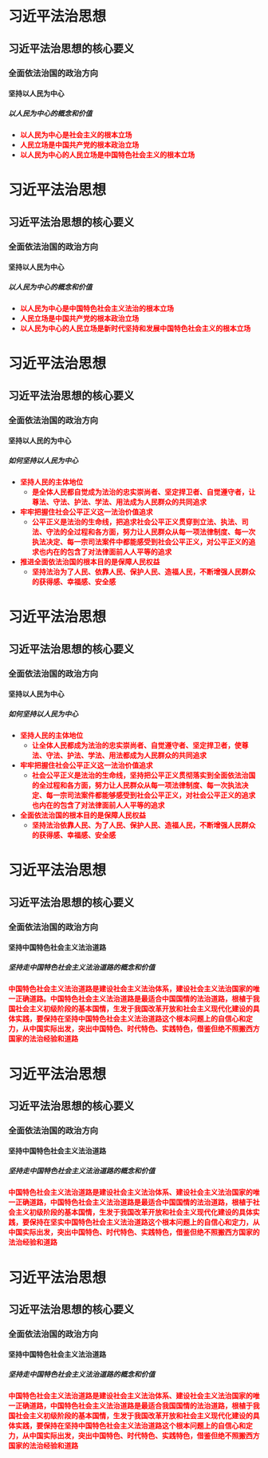 # 习近平法治思想

## 习近平法治思想的核心要义

### 全面依法治国的政治方向

#### 坚持以人民为中心

##### 以人民为中心的概念和价值

- <strong style="color: red;">以人民为中心是社会主义的根本立场</strong>
- <strong style="color: red;">人民立场是中国共产党的根本政治立场</strong>
- <strong style="color: red;">以人民为中心的人民立场是中国特色社会主义的根本立场</strong>

# 习近平法治思想

## 习近平法治思想的核心要义

### 全面依法治国的政治方向

#### 坚持以人民为中心

##### 以人民为中心的概念和价值

- <strong style="color: red;">以人民为中心是中国特色社会主义法治的根本立场</strong>
- <strong style="color: red;">人民立场是中国共产党的根本政治立场</strong>
- <strong style="color: red;">以人民为中心的人民立场是新时代坚持和发展中国特色社会主义的根本立场</strong>

# 习近平法治思想

## 习近平法治思想的核心要义

### 全面依法治国的政治方向

#### 坚持以人民的为中心

##### 如何坚持以人民为中心

- <strong style="color: red;">坚持人民的主体地位</strong>
  - <strong style="color: red;">是全体人民都自觉成为法治的忠实崇尚者、坚定捍卫者、自觉遵守者，让尊法、守法、护法、学法、用法成为人民群众的共同追求</strong>
- <strong style="color: red;">牢牢把握住社会公平正义这一法治价值追求</strong>
  - <strong style="color: red;">公平正义是法治的生命线，把追求社会公平正义贯穿到立法、执法、司法、守法的全过程和各方面，努力让人民群众从每一项法律制度、每一次执法决定、每一宗司法案件中都能感受到社会公平正义，对公平正义的追求也内在的包含了对法律面前人人平等的追求</strong>
- <strong style="color: red;">推进全面依法治国的根本目的是保障人民权益</strong>
  - <strong style="color: red;">坚持法治为了人民、依靠人民、保护人民、造福人民，不断增强人民群众的获得感、幸福感、安全感</strong>

# 习近平法治思想

## 习近平法治思想的核心要义

### 全面依法治国的政治方向

#### 坚持以人民为中心

##### 如何坚持以人民为中心

- <strong style="color: red;">坚持人民的主体地位</strong>
  - <strong style="color: red;">让全体人民都成为法治的忠实崇尚者、自觉遵守者、坚定捍卫者，使尊法、守法、护法、学法、用法都成为人民群众的共同追求</strong>
- <strong style="color: red;">牢牢把握住社会公平正义这一法治价值追求</strong>
  - <strong style="color: red;">社会公平正义是法治的生命线，坚持把公平正义贯彻落实到全面依法治国的全过程和各方面，努力让人民群众从每一项法律制度、每一次执法决定、每一宗司法案件都能够感受到社会公平正义，对社会公平正义的追求也内在的包含了对法律面前人人平等的追求</strong>
- <strong style="color: red;">全面依法治国的根本目的是保障人民权益</strong>
  - <strong style="color: red;">坚持法治依靠人民、为了人民、保护人民、造福人民，不断增强人民群众的获得感、幸福感、安全感</strong>

# 习近平法治思想

## 习近平法治思想的核心要义

### 全面依法治国的政治方向

#### 坚持中国特色社会主义法治道路

##### 坚持走中国特色社会主义法治道路的概念和价值

<strong style="color: red;">中国特色社会主义法治道路是建设社会主义法治体系，建设社会主义法治国家的唯一正确道路。中国特色社会主义法治道路是最适合中国国情的法治道路，根植于我国社会主义初级阶段的基本国情，生发于我国改革开放和社会主义现代化建设的具体实践，要保持在坚持中国特色社会主义法治道路这个根本问题上的自信心和定力，从中国实际出发，突出中国特色、时代特色、实践特色，借鉴但绝不照搬西方国家的法治经验和道路</strong>

# 习近平法治思想

## 习近平法治思想的核心要义

### 全面依法治国的政治方向

#### 坚持中国特色社会主义法治道路

##### 坚持走中国特色社会主义法治道路的概念和价值

<strong style="color: red;">中国特色社会主义法治道路是建设社会主义法治体系、建设社会主义法治国家的唯一正确道路，中国特色社会主义法治道路是最适合中国国情的法治道路，根植于社会主义初级阶段的基本国情，生发于我国改革开放和社会主义现代化建设的具体实践，要保持在坚实中国特色社会主义法治道路这个根本问题上的自信心和定力，从中国实际出发，突出中国特色、时代特色、实践特色，借鉴但绝不照搬西方国家的法治经验和道路</strong>

# 习近平法治思想

## 习近平法治思想的核心要义

### 全面依法治国的政治方向

#### 坚持中国特色社会主义法治道路

##### 坚持走中国特色社会主义法治道路的概念和价值

<strong style="color: red;">中国特色社会主义法治道路是建设社会主义法治体系、建设社会主义法治国家的唯一正确道路，中国特色社会主义法治道路是最适合我国国情的法治道路，根植于我国社会主义初级阶段的基本国情，生发于我国改革开放和社会主义现代化建设的具体实践，要保持在坚持中国特色社会主义法治道路这个根本问题上的自信心和定力，从中国实际出发，突出中国特色、时代特色、实践特色，借鉴但绝不照搬西方国家的法治经验和道路</strong>